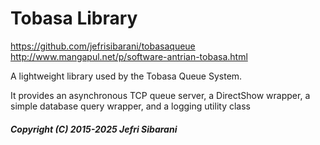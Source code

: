 # Tobasa Library

https://github.com/jefrisibarani/tobasaqueue
http://www.mangapul.net/p/software-antrian-tobasa.html


A lightweight library used by the Tobasa Queue System.

It provides an asynchronous TCP queue server, a DirectShow wrapper, a simple database query wrapper, and a logging utility class


##### Copyright (C) 2015-2025 Jefri Sibarani